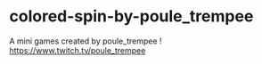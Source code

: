 # colored-spin-by-poule_trempee
A mini games created by poule_trempee ! https://www.twitch.tv/poule_trempee
